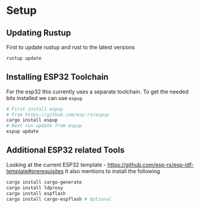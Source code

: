 # Setup

## Updating Rustup

First to update rustup and rust to the latest versions
```sh
rustup update
```

## Installing ESP32 Toolchain

For the esp32 this currently uses a separate toolchain.
To get the needed bits installed we can use `espup`
```sh
# First install espup
# From https://github.com/esp-rs/espup
cargo install espup
# Next run update from espup
espup update
```

## Additional ESP32 related Tools

Looking at the current ESP32 template - https://github.com/esp-rs/esp-idf-template#prerequisites
It also mentions to install the following

```sh
cargo install cargo-generate
cargo install ldproxy
cargo install espflash
cargo install cargo-espflash # Optional
```

